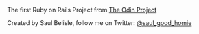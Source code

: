 The first Ruby on Rails Project from [The Odin Project](https://www.theodinproject.com/courses/ruby-on-rails/lessons/building-with-active-record-ruby-on-rails)

Created by Saul Belisle, follow me on Twitter: [@saul_good_homie](https://twitter.com/saul_good_homie)
